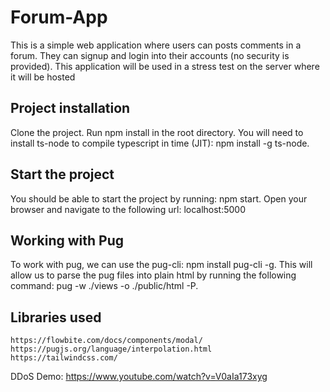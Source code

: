 # Forum-App
This is a simple web application where users can posts comments in a forum. They can signup and login into their accounts (no security is provided). This application will be used in a stress test on the server where it will be hosted

## Project installation
Clone the project. Run npm install in the root directory. You will need to install ts-node to compile typescript in time (JIT): npm install -g ts-node. 

## Start the project
You should be able to start the project by running: npm start. Open your browser and navigate to the following url: localhost:5000

## Working with Pug
To work with pug, we can use the pug-cli: npm install pug-cli -g. This will allow us to parse the pug files into plain html by running the following command: pug -w ./views -o ./public/html -P.

## Libraries used
```
https://flowbite.com/docs/components/modal/
https://pugjs.org/language/interpolation.html
https://tailwindcss.com/
```

DDoS Demo: https://www.youtube.com/watch?v=V0aIa173xyg
